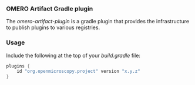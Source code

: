 ### OMERO Artifact Gradle plugin

The _omero-artifact-plugin_ is a gradle plugin that provides the infrastructure to publish plugins to various
registries.

### Usage

Include the following at the top of your _build.gradle_ file:

```groovy
plugins {
    id "org.openmicroscopy.project" version "x.y.z"
}
```
